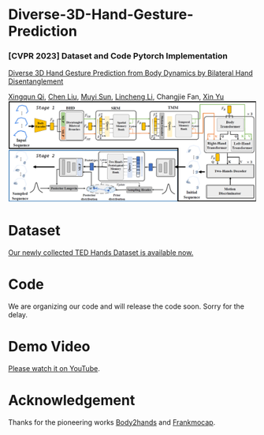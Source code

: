 # Diverse-3D-Hand-Gesture-Prediction
### [CVPR 2023] Dataset and Code Pytorch Implementation 

[Diverse 3D Hand Gesture Prediction from Body Dynamics by Bilateral Hand Disentanglement](https://openaccess.thecvf.com/content/CVPR2023/html/Qi_Diverse_3D_Hand_Gesture_Prediction_From_Body_Dynamics_by_Bilateral_CVPR_2023_paper.html) 

[Xingqun Qi](https://scholar.google.com.hk/citations?hl=zh-CN&user=3tO41a8AAAAJ&view_op=list_works&sortby=pubdate), [Chen Liu](https://scholar.google.com/citations?hl=zh-CN&user=HmvE2WsAAAAJ&view_op=list_works&sortby=pubdate), [Muyi Sun](https://scholar.google.com/citations?user=Ti7NNqMAAAAJ&hl=en), [Lincheng Li](https://scholar.google.com/citations?user=NYLsVscAAAAJ&hl=en), Changjie Fan, [Xin Yu](https://scholar.google.com/citations?user=oxdtuSEAAAAJ&hl=en)
![image](https://github.com/XingqunQi-lab/Diverse-3D-Hand-Gesture-Prediction/blob/main/image/pipeline.PNG)
# Dataset
[Our newly collected TED Hands Dataset is available now.](https://drive.google.com/drive/folders/1TVaK8rvkdd6D-N8JwfOzJLq4ZqAXcxWr?usp=sharing)
# Code
We are organizing our code and will release the code soon. Sorry for the delay.
# Demo Video
[Please watch it on YouTube](https://www.youtube.com/watch?v=i0pIlbdIh60).
# Acknowledgement
Thanks for the pioneering works [Body2hands](https://github.com/facebookresearch/body2hands) and [Frankmocap](https://github.com/facebookresearch/frankmocap).
